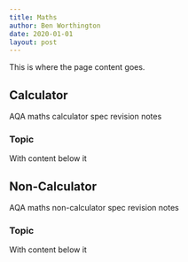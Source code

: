```yaml
---
title: Maths
author: Ben Worthington
date: 2020-01-01
layout: post
---
```


This is where the page content goes.

## Calculator

AQA maths calculator spec revision notes

### Topic

With content below it

## Non-Calculator

AQA maths non-calculator spec revision notes

### Topic

With content below it
